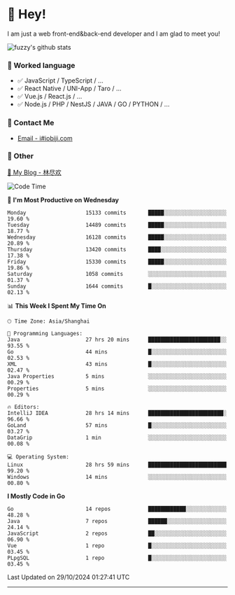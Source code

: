 # 👋 Hey!

I am just a web front-end&back-end developer and I am glad to meet you!

![fuzzy's github stats](https://github-readme-stats.vercel.app/api?username=JaydenForYou&&show_icons=true&&title_color=1abc9c&&icon_color=1abc9c)


### 📝 Worked language

- ✅ JavaScript / TypeScript / ...
- ✅ React Native / UNI-App / Taro / ...
- ✅ Vue.js / React.js / ...
- ✅ Node.js / PHP / NestJS / JAVA / GO / PYTHON / ...

### 📮 Contact Me

- [Email - i#iobiji.com](mailto:i@iobiji.com)


### 🤪 Other

[📌 My Blog - 林尽欢](https://iobiji.com)

<!--START_SECTION:waka-->
![Code Time](http://img.shields.io/badge/Code%20Time-1%2C167%20hrs%2012%20mins-blue)

📅 **I'm Most Productive on Wednesday** 

```text
Monday                   15133 commits       █████░░░░░░░░░░░░░░░░░░░░   19.60 % 
Tuesday                  14489 commits       █████░░░░░░░░░░░░░░░░░░░░   18.77 % 
Wednesday                16128 commits       █████░░░░░░░░░░░░░░░░░░░░   20.89 % 
Thursday                 13420 commits       ████░░░░░░░░░░░░░░░░░░░░░   17.38 % 
Friday                   15330 commits       █████░░░░░░░░░░░░░░░░░░░░   19.86 % 
Saturday                 1058 commits        ░░░░░░░░░░░░░░░░░░░░░░░░░   01.37 % 
Sunday                   1644 commits        █░░░░░░░░░░░░░░░░░░░░░░░░   02.13 % 
```


📊 **This Week I Spent My Time On** 

```text
🕑︎ Time Zone: Asia/Shanghai

💬 Programming Languages: 
Java                     27 hrs 20 mins      ███████████████████████░░   93.55 % 
Go                       44 mins             █░░░░░░░░░░░░░░░░░░░░░░░░   02.53 % 
XML                      43 mins             █░░░░░░░░░░░░░░░░░░░░░░░░   02.47 % 
Java Properties          5 mins              ░░░░░░░░░░░░░░░░░░░░░░░░░   00.29 % 
Properties               5 mins              ░░░░░░░░░░░░░░░░░░░░░░░░░   00.29 % 

🔥 Editors: 
IntelliJ IDEA            28 hrs 14 mins      ████████████████████████░   96.66 % 
GoLand                   57 mins             █░░░░░░░░░░░░░░░░░░░░░░░░   03.27 % 
DataGrip                 1 min               ░░░░░░░░░░░░░░░░░░░░░░░░░   00.08 % 

💻 Operating System: 
Linux                    28 hrs 59 mins      █████████████████████████   99.20 % 
Windows                  14 mins             ░░░░░░░░░░░░░░░░░░░░░░░░░   00.80 % 
```

**I Mostly Code in Go** 

```text
Go                       14 repos            ████████████░░░░░░░░░░░░░   48.28 % 
Java                     7 repos             ██████░░░░░░░░░░░░░░░░░░░   24.14 % 
JavaScript               2 repos             ██░░░░░░░░░░░░░░░░░░░░░░░   06.90 % 
Vue                      1 repo              █░░░░░░░░░░░░░░░░░░░░░░░░   03.45 % 
PLpgSQL                  1 repo              █░░░░░░░░░░░░░░░░░░░░░░░░   03.45 % 
```




 Last Updated on 29/10/2024 01:27:41 UTC
<!--END_SECTION:waka-->
---
